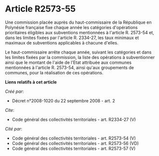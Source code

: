 # Article R2573-55

Une commission placée auprès du haut-commissaire de la République en Polynésie française fixe chaque année les catégories
d'opérations prioritaires éligibles aux subventions mentionnées à l'article R. 2573-54 et, dans les limites fixées par
l'article R. 2334-27, les taux minimaux et maximaux de subventions applicables à chacune d'elles. 

Le haut-commissaire arrête chaque année, suivant les catégories et dans les limites fixées par la commission, la liste des
opérations à subventionner ainsi que le montant de l'aide de l'Etat attribuée aux communes mentionnées à l'article R.
2573-54, ainsi qu'aux groupements de communes, pour la réalisation de ces opérations.

**Liens relatifs à cet article**

_Créé par_:

  - Décret n°2008-1020 du 22 septembre 2008 - art. 2

_Cite_:

  - Code général des collectivités territoriales - art. R2334-27 (V)

_Cité par_:

  - Code général des collectivités territoriales - art. R2573-54 (V)
  - Code général des collectivités territoriales - art. R2573-56 (VD)
  - Code général des collectivités territoriales - art. R2573-57 (V)
